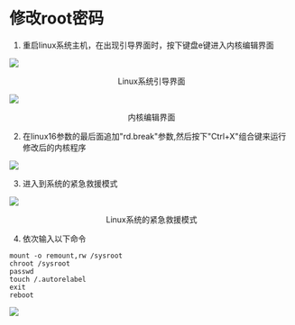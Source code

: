 # 修改root密码

1. 重启linux系统主机，在出现引导界面时，按下键盘e键进入内核编辑界面

![](https://ws1.sinaimg.cn/large/006tNbRwgy1fxddf7ig8mj30nw0e8q3o.jpg)

<center>Linux系统引导界面</center>

![](https://ws1.sinaimg.cn/large/006tNbRwgy1fxddiyzpimj30oq0eddhl.jpg)

<center>内核编辑界面</center>

2. 在linux16参数的最后面追加"rd.break"参数,然后按下"Ctrl+X"组合键来运行修改后的内核程序

![](https://ws1.sinaimg.cn/large/006tNbRwgy1fxddp8htw9j30pz0f640q.jpg)

3. 进入到系统的紧急救援模式

![](https://ws2.sinaimg.cn/large/006tNbRwgy1fxddqm5v3qj30qe08tgml.jpg)

<center>Linux系统的紧急救援模式</center>

4. 依次输入以下命令

```
mount -o remount,rw /sysroot
chroot /sysroot
passwd
touch /.autorelabel
exit
reboot
```

![](https://ws2.sinaimg.cn/large/006tNbRwgy1fxddztixofj30l3081js4.jpg)
